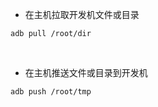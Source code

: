 - 在主机拉取开发机文件或目录

```text
adb pull /root/dir
```

<br/>

- 在主机推送文件或目录到开发机

```text
adb push /root/tmp
```